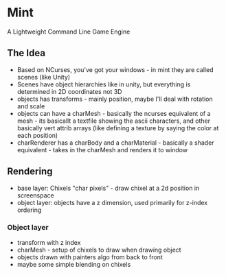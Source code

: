 # Mint
A Lightweight Command Line Game Engine

## The Idea
* Based on NCurses, you've got your windows - in mint they are called scenes (like Unity)
* Scenes have object hierarchies like in unity, but everything is determined in 2D coordinates not 3D
* objects has transforms - mainly position, maybe I'll deal with rotation and scale
* objects can have a charMesh - basically the ncurses equivalent of a mesh - its basicallt a textfile showing the ascii characters, and other basically vert attrib arrays (like defining a texture by saying the color at each position)
* charRenderer has a charBody and a charMaterial - basically a shader equivalent - takes in the charMesh and renders it to window

## Rendering
* base layer: Chixels "char pixels" - draw chixel at a 2d position in screenspace
* object layer: objects have a z dimension, used primarily for z-index ordering
### Object layer
* transform with z index
* charMesh - setup of chixels to draw when drawing object
* objects drawn with painters algo from back to front
* maybe some simple blending on chixels
